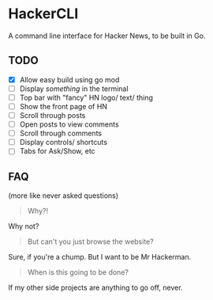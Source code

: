 # HackerCLI
A command line interface for Hacker News, to be built in Go.

## TODO

- [X] Allow easy build using go mod
- [ ] Display _something_ in the terminal
- [ ] Top bar with "fancy" HN logo/ text/ thing
- [ ] Show the front page of HN
- [ ] Scroll through posts
- [ ] Open posts to view comments
- [ ] Scroll through comments
- [ ] Display controls/ shortcuts
- [ ] Tabs for Ask/Show, etc

## FAQ
(more like never asked questions)

> Why?!

Why not?

> But can't you just browse the website?

Sure, if you're a chump. But I want to be Mr Hackerman.

> When is this going to be done?

If my other side projects are anything to go off, never.
